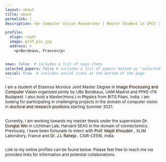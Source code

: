 ```yaml
---
layout: about
title: about
permalink: /
description: <b> Computer Vision Researcher | Master Student in IPCV | Master in Physics </b>

profile:
  align: right
  image: prof_pic.jpg
  address: >
    <p>Bordeaux, France</p>


news: false  # includes a list of news items
selected_papers: false # includes a list of papers marked as "selected={true}"
social: true  # includes social icons at the bottom of the page
---
```

<style>
mark { 
  background-color: #fff8f2; 
  color: black;
}
</style>

<font size= "-1">I am a student of Erasmus Mundus Joint Master Degree in <mark>Image Processing and Computer Vision</mark> organized jointly by  UBx Bordeaux, UAM Madrid and PPKE-ITK Budapest. I also hold a Master(Hons.) in <mark> Physics</mark>  from BITS Pilani, India. 
I am looking for participating in challenging projects in the domain of computer vision in <mark>doctoral and research positions</mark>  starting Summer 2021. <br><br>

Currently, I am working towards my master thesis under the supervision <mark>Dr. Donglai Wei</mark>  in Lichtman Lab, Harvard SEAS in the domain of connectomics. Previously, I have 
been fortunate to intern with <mark>Prof. Majdi Khoudeir</mark> , XLIM Laboratory, France and <mark>Dr. J.L Raheja</mark> , CSIR-CEERI, India. <br><br>

Link to my online profiles can be found below. Please feel free to reach me via provided links for information and potential collaborations.

